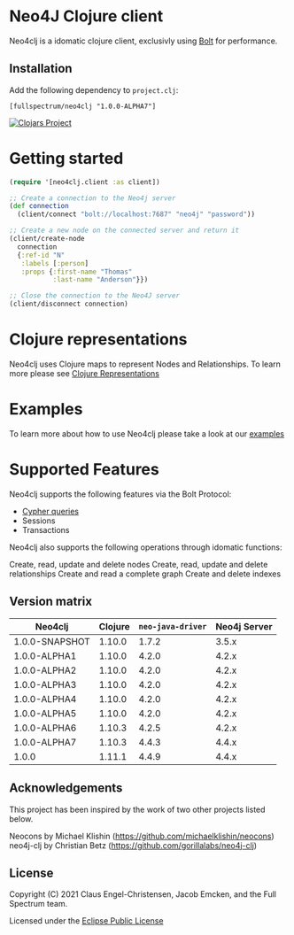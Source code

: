 # Neo4J Clojure client

Neo4clj is a idomatic clojure client, exclusivly using [Bolt](https://boltprotocol.org) for performance.

## Installation

Add the following dependency to `project.clj`:

```
[fullspectrum/neo4clj "1.0.0-ALPHA7"]
```

[![Clojars Project](https://img.shields.io/clojars/v/fullspectrum/neo4clj.svg)](https://clojars.org/fullspectrum/neo4clj)


# Getting started

~~~clojure
(require '[neo4clj.client :as client])

;; Create a connection to the Neo4j server
(def connection
  (client/connect "bolt://localhost:7687" "neo4j" "password"))

;; Create a new node on the connected server and return it
(client/create-node
  connection
  {:ref-id "N"
   :labels [:person]
   :props {:first-name "Thomas"
           :last-name "Anderson"}})

;; Close the connection to the Neo4J server
(client/disconnect connection)
~~~

# Clojure representations

Neo4clj uses Clojure maps to represent Nodes and Relationships.
To learn more please see [Clojure Representations](docs/representations.md)

# Examples

To learn more about how to use Neo4clj please take a look at our [examples](docs/examples.md)

# Supported Features

Neo4clj supports the following features via the Bolt Protocol:

* [Cypher queries](http://docs.neo4j.org/chunked/stable/cypher-query-lang.html)
* Sessions
* Transactions

Neo4clj also supports the following operations through idomatic functions:

Create, read, update and delete nodes
Create, read, update and delete relationships
Create and read a complete graph
Create and delete indexes


## Version matrix

| Neo4clj        | Clojure | `neo-java-driver` | Neo4j Server |
| -------------- | ------- | ----------------- | ------------ |
| 1.0.0-SNAPSHOT |  1.10.0 |             1.7.2 |        3.5.x |
| 1.0.0-ALPHA1   |  1.10.0 |             4.2.0 |        4.2.x |
| 1.0.0-ALPHA2   |  1.10.0 |             4.2.0 |        4.2.x |
| 1.0.0-ALPHA3   |  1.10.0 |             4.2.0 |        4.2.x |
| 1.0.0-ALPHA4   |  1.10.0 |             4.2.0 |        4.2.x |
| 1.0.0-ALPHA5   |  1.10.0 |             4.2.0 |        4.2.x |
| 1.0.0-ALPHA6   |  1.10.3 |             4.2.5 |        4.2.x |
| 1.0.0-ALPHA7   |  1.10.3 |             4.4.3 |        4.4.x |
| 1.0.0          |  1.11.1 |             4.4.9 |        4.4.x |


## Acknowledgements

This project has been inspired by the work of two other projects listed below.

Neocons by Michael Klishin (https://github.com/michaelklishin/neocons)
neo4j-clj by Christian Betz (https://github.com/gorillalabs/neo4j-clj)


## License

Copyright (C) 2021 Claus Engel-Christensen, Jacob Emcken, and the Full Spectrum team.

Licensed under the [Eclipse Public License](http://www.eclipse.org/legal/epl-v10.html)
